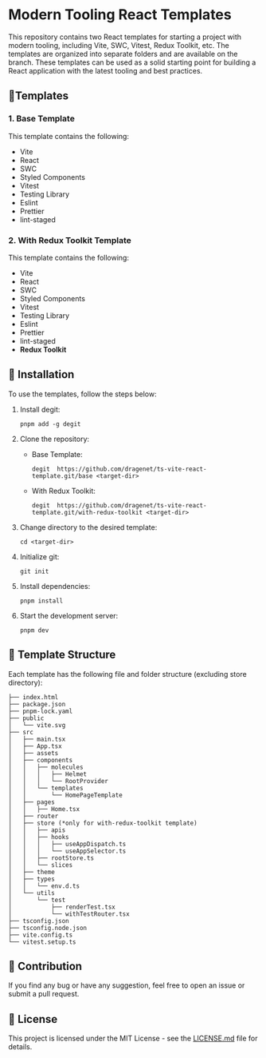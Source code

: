 # Modern Tooling React Templates

This repository contains two React templates for starting a project with modern 
tooling, including Vite, SWC, Vitest, Redux Toolkit, etc. The templates are organized
into separate folders and are available on the branch. 
These templates can be used as a solid starting point for building a React application 
with the latest tooling and best practices.

## 📝Templates
### 1. Base Template
This template contains the following:

- Vite
- React
- SWC
- Styled Components
- Vitest
- Testing Library
- Eslint
- Prettier
- lint-staged

### 2. With Redux Toolkit Template

This template contains the following:

- Vite
- React
- SWC
- Styled Components
- Vitest
- Testing Library
- Eslint
- Prettier
- lint-staged
- __Redux Toolkit__

## 🔧 Installation

To use the templates, follow the steps below:

1. Install degit:

   ```
   pnpm add -g degit
   ```

2. Clone the repository:
   - Base Template:
      ```
      degit  https://github.com/dragenet/ts-vite-react-template.git/base <target-dir>
      ```
   - With Redux Toolkit:
      ```
      degit  https://github.com/dragenet/ts-vite-react-template.git/with-redux-toolkit <target-dir>
      ```

3. Change directory to the desired template:

   ```
   cd <target-dir>
   ```
   
4. Initialize git:
    ```
    git init
    ```

5. Install dependencies:

   ```
   pnpm install
   ```

6. Start the development server:

   ```
   pnpm dev
   ```

## 📁 Template Structure

Each template has the following file and folder structure (excluding store directory):

```
├── index.html
├── package.json
├── pnpm-lock.yaml
├── public
│   └── vite.svg
├── src
│   ├── main.tsx
│   ├── App.tsx
│   ├── assets
│   ├── components
│   │   ├── molecules
│   │   │   ├── Helmet
│   │   │   └── RootProvider
│   │   └── templates
│   │       └── HomePageTemplate
│   ├── pages
│   │   ├── Home.tsx
│   ├── router
│   ├── store (*only for with-redux-toolkit template)
│   │   ├── apis
│   │   ├── hooks
│   │   │   ├── useAppDispatch.ts
│   │   │   └── useAppSelector.ts
│   │   ├── rootStore.ts
│   │   └── slices
│   ├── theme
│   ├── types
│   │   └── env.d.ts
│   └── utils
│       └── test
│           ├── renderTest.tsx
│           └── withTestRouter.tsx
├── tsconfig.json
├── tsconfig.node.json
├── vite.config.ts
└── vitest.setup.ts

```

## 📝 Contribution

If you find any bug or have any suggestion, feel free to open an issue or submit a pull request.

## 🔐 License

This project is licensed under the MIT License - see the [LICENSE.md](LICENSE.md) file for details.